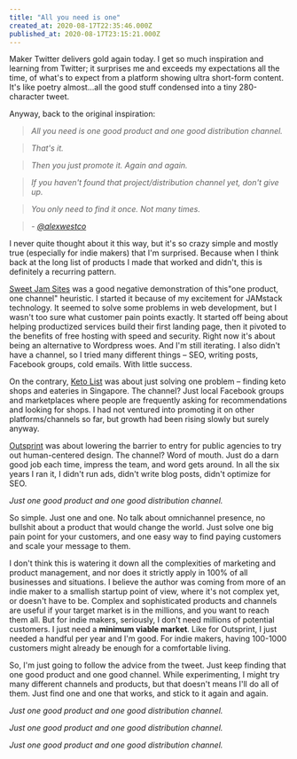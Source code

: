 ```yaml
---
title: "All you need is one"
created_at: 2020-08-17T22:35:46.000Z
published_at: 2020-08-17T23:15:21.000Z
---
```

Maker Twitter delivers gold again today. I get so much inspiration and learning from Twitter; it surprises me and exceeds my expectations all the time, of what's to expect from a platform showing ultra short-form content. It's like poetry almost...all the good stuff condensed into a tiny 280-character tweet. 

  

Anyway, back to the original inspiration:

  

> _All you need is one good product and one good distribution channel._

> _That's it._

> _Then you just promote it. Again and again._

> _If you haven't found that project/distribution channel yet, don't give up._

> _You only need to find it once. Not many times._

>  _-_ [_@alexwestco_](https://twitter.com/alexwestco/status/1295040229263446023?s=21)

  

I never quite thought about it this way, but it's so crazy simple and mostly true (especially for indie makers) that I'm surprised. Because when I think back at the long list of products I made that worked and didn't, this is definitely a recurring pattern. 

  

[Sweet Jam Sites](https://sweetjamsites.com) was a good negative demonstration of this"one product, one channel" heuristic. I started it because of my excitement for JAMstack technology. It seemed to solve some problems in web development, but I wasn't too sure what customer pain points exactly. It started off being about helping productized services build their first landing page, then it pivoted to the benefits of free hosting with speed and security. Right now it's about being an alternative to Wordpress woes. And I'm still iterating. I also didn't have a channel, so I tried many different things – SEO, writing posts, Facebook groups, cold emails. With little success. 

  

On the contrary, [Keto List](https://ketolistsingapore.com) was about just solving one problem – finding keto shops and eateries in Singapore. The channel? Just local Facebook groups and marketplaces where people are frequently asking for recommendations and looking for shops. I had not ventured into promoting it on other platforms/channels so far, but growth had been rising slowly but surely anyway.

  

[Outsprint](https://outsprint.io) was about lowering the barrier to entry for public agencies to try out human-centered design. The channel? Word of mouth. Just do a darn good job each time, impress the team, and word gets around. In all the six years I ran it, I didn't run ads, didn't write blog posts, didn't optimize for SEO. 

  

_Just one good product and one good distribution channel._

  

So simple. Just one and one. No talk about omnichannel presence, no bullshit about a product that would change the world. Just solve one big pain point for your customers, and one easy way to find paying customers and scale your message to them.

  

I don't think this is watering it down all the complexities of marketing and product management, and nor does it strictly apply in 100% of all businesses and situations. I believe the author was coming from more of an indie maker to a smallish startup point of view, where it's not complex yet, or doesn't have to be. Complex and sophisticated products and channels are useful if your target market is in the millions, and you want to reach them all. But for indie makers, seriously, I don't need millions of potential customers. I just need a **minimum viable market**. Like for Outsprint, I just needed a handful per year and I'm good. For indie makers, having 100-1000 customers might already be enough for a comfortable living.

  

So, I'm just going to follow the advice from the tweet. Just keep finding that one good product and one good channel. While experimenting, I might try many different channels and products, but that doesn't means I'll do all of them. Just find one and one that works, and stick to it again and again.

  

_Just one good product and one good distribution channel._

_Just one good product and one good distribution channel._

_Just one good product and one good distribution channel._

